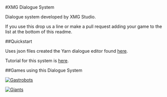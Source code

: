 #XMG Dialogue System

Dialogue system developed by XMG Studio. 

If you use this drop us a line or make a pull request adding your game to the list at the bottom of this readme.

##Quickstart

Uses json files created the Yarn dialogue editor found [here](https://github.com/InfiniteAmmoInc/Yarn).

Tutorial for this system is [here](http://xmgstudio.tumblr.com/).

##Games using this Dialogue System

[![Gastrobots](http://i.imgur.com/90TM2r7.png)](gastrobots.xmg.com)

[![Giants](https://i.imgur.com/9BegGQL.png)](giants.xmg.com)
